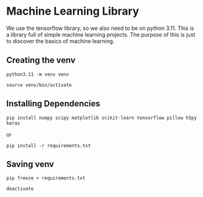 # Machine Learning Library

We use the tensorflow library, so we also need to be on python 3.11. This is a library full of simple machine learning projects. The purpose of this is just to discover the basics of machine learning.

## Creating the venv

`python3.11 -m venv venv`

`source venv/bin/activate`

## Installing Dependencies

`pip install numpy scipy matplotlib scikit-learn tensorflow pillow h5py keras`

or

`pip install -r requirements.txt`

## Saving venv

`pip freeze > requirements.txt`

`deactivate`


